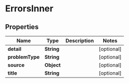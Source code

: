 # ErrorsInner

## Properties
Name | Type | Description | Notes
------------ | ------------- | ------------- | -------------
**detail** | **String** |  |  [optional]
**problemType** | **String** |  |  [optional]
**source** | **Object** |  |  [optional]
**title** | **String** |  |  [optional]
